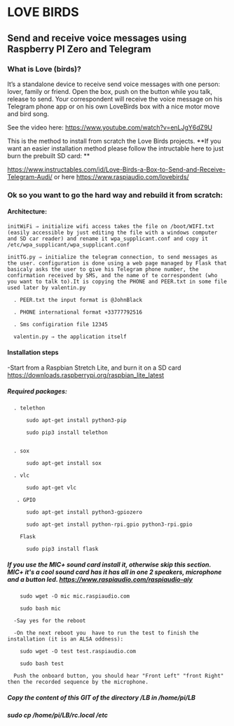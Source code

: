 # LOVE BIRDS

## Send and receive voice messages using Raspberry PI Zero and Telegram


### What is Love (birds)?

It’s a standalone device to receive send voice messages with one person: lover, family or friend. Open the box, push on the button while you talk, release to send. Your correspondent will receive the voice message on his Telegram phone app or on his own LoveBirds box with a nice motor move and bird song.

See the video here: https://www.youtube.com/watch?v=enLJgY6dZ9U



This is the method to install from scratch the Love Birds projects. **If you want an easier installation method please follow the intructable here to just burn the prebuilt SD card: **

https://www.instructables.com/id/Love-Birds-a-Box-to-Send-and-Receive-Telegram-Audi/
or here https://www.raspiaudio.com/lovebirds/


### Ok so you want to go the hard way and rebuild it from scratch:

 
#### Architecture:
  
    initWiFi ⇒ initialize wifi access takes the file on /boot/WIFI.txt (easily accessible by just editing the file with a windows computer and SD car reader) and rename it wpa_supplicant.conf and copy it /etc/wpa_supplicant/wpa_supplicant.conf
    
    initTG.py ⇒ initialize the telegram connection, to send messages as the user. configuration is done using a web page managed by Flask that basicaly asks the user to give his Telegram phone number, the confirmation received by SMS, and the name of te correspondent (who you want to talk to).It is copying the PHONE and PEER.txt in some file used later by valentin.py
    
      . PEER.txt the input format is @JohnBlack
      
      . PHONE international format +33777792516
      
      . Sms configiration file 12345
      
      valentin.py ⇒ the application itself
      

#### Installation steps
  -Start from a Raspbian Stretch Lite, and burn it on a SD card https://downloads.raspberrypi.org/raspbian_lite_latest

  ##### Required packages:

      . telethon
      
          sudo apt-get install python3-pip
          
          sudo pip3 install telethon
          

      . sox
      
          sudo apt-get install sox
          
      . vlc
      
          sudo apt-get vlc
          
       . GPIO
       
          sudo apt-get install python3-gpiozero
          
          sudo apt-get install python-rpi.gpio python3-rpi.gpio
          
        Flask
        
          sudo pip3 install flask
          


   ##### If you use the MIC+ sound card install it, otherwise skip this section. MIC+ it's a cool sound card has it has all in one 2 speakers, microphone and a button led. https://www.raspiaudio.com/raspiaudio-aiy
   
        sudo wget -O mic mic.raspiaudio.com
        
        sudo bash mic
        
      -Say yes for the reboot
      
      -On the next reboot you  have to run the test to finish the installation (it is an ALSA oddness):
      
        sudo wget -O test test.raspiaudio.com
        
        sudo bash test
        
      Push the onboard button, you should hear "Front Left" "front Right" then the recorded sequence by the microphone.
      


  ##### Copy the content of this GIT of the directory /LB in /home/pi/LB
   
  ##### sudo cp /home/pi/LB/rc.local  /etc
  






